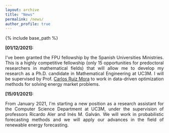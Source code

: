 ```yaml
---
layout: archive
title: "News"
permalink: /news/
author_profile: true
---
```


{% include base_path %}


**[01/12/2021]:** <div style="text-align: justify"> I've been granted the FPU fellowship by the Spanish Universities Ministries. This is a highly competitive fellowship (only 15 opportunities for predoctoral researchers in mathematical fields) that will allow me to develop my research as a Ph.D. candidate in Mathematical Engineering at UC3M. I will be supervised by Prof. [Carlos Ruiz Mora](https://scholar.google.es/citations?user=YTGbRUAAAAAJ&hl=es) to work in data-driven optimization methods for solving energy market problems. </div>

**[15/01/2021]:** <div style="text-align: justify"> From January 2021, I'm starting a new position as a research assistant for the Computer Science Department at UC3M, under the supervision of professors Ricardo Aler and Inés M. Galván. We will work in probabilistic forecasting methods and we will apply our advances in the field of renewable energy forecasting. </div>





